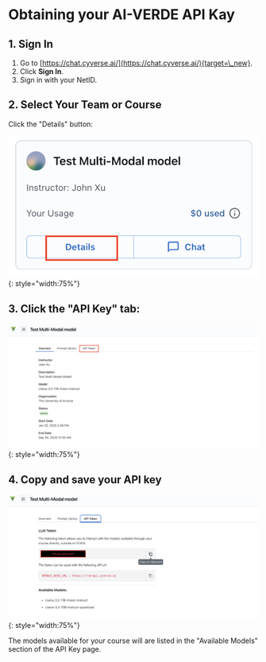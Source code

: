 # Obtaining your AI-VERDE API Kay

## 1. Sign In

1. Go to [https://chat.cyverse.ai/](https://chat.cyverse.ai/){target=\_new}.
2. Click **Sign In**.
3. Sign in with your NetID.

## 2. Select Your Team or Course

Click the "Details" button:

![Student Course Details Button](../assets/api_key_course_details_button_updated.png){: style="width:75%"}

## 3. Click the "API Key" tab:

![API Key tab](../assets/api_key_course_details_tab.png){: style="width:75%"}

## 4. Copy and save your API key

![Course Details Modal](../assets/api_key_course_details_api_token_tab.png){: style="width:75%"}

The models available for your course will are listed in the "Available Models" section of the API Key page.
